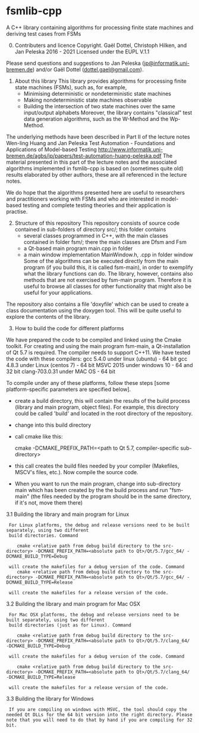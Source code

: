 # fsmlib-cpp
A C++ library containing algorithms for processing finite state machines and deriving test cases from FSMs

 0. Contributers and licence
 Copyright. Gaël Dottel, Christoph Hilken, and Jan Peleska 2016 - 2021
 Licensed under the EUPL V.1.1

 Please send questions and suggestions to 
        Jan Peleska (jp@informatik.uni-bremen.de) and/or 
        Gaël Dottel (dottel.gael@gmail.com).
 
 1. About this library
 This library provides algorithms for processing finite state machines (FSMs), such as, for example,
       - Minimising deterministic or nondeterministic state machines
       - Making nondeterministic state machines observable
       - Building the intersection of two state machines over the same input/output alphabets
 Moreover, the library contains "classical" test data generation algorithms, such as the W-Method and the Wp-Method.

 The underlying methods have been described in Part II of the lecture notes 
      Wen-ling Huang and Jan Peleska
      Test Automation - Foundations and Applications of Model-based Testing
      http://www.informatik.uni-bremen.de/agbs/jp/papers/test-automation-huang-peleska.pdf
 The material presented in this part of the lecture notes and the associated algorithms implemented in fsmlib-cpp is based on (sometimes quite old) results elaborated by other authors, these are all referenced in the lecture notes. 
 
 We do hope that the algorithms presented here are useful to researchers and practitioners working with FSMs and who are interested in model-based testing and complete testing theories and their application is practise.
 
 2. Structure of this repository
 This repository consists of source code contained in sub-folders of directory src/; this folder contains
    - several classes programmed in C++, with the main classes contained in folder fsm/;
      there the main classes are Dfsm and Fsm
    - a Qt-based main program main.cpp in folder
    - a main window implementation MainWindow.h, .cpp in folder window
 Some of the algorithms can be executed directly from the main program (if you build this, it is called fsm-main), in order to exemplify what the library functions can do. The library, however, contains also methods that are not exercised by fsm-main program. Therefore it is useful to browse all classes for other functionality that might also be useful for your applications.

The repository also contains a file 'doxyfile' which can be used to create a class documentation using the doxygen tool. This will be quite useful to explore the contents of the library.
 
 3. How to build the code for different platforms
 
 We have prepared the code to be compiled and linked using the Cmake toolkit. For creating and using the main program fsm-main, a Qt-installation of Qt 5.7 is required. The compiler needs to support C++11. We have tested the code with these compilers: 
   gcc 5.4.0 under linux (ubuntu) - 64 bit
   gcc 4.8.3 under Linux (centos 7) - 64 bit
   MSVC 2015 under windows 10 - 64 and 32 bit
   clang-703.0.31 under MAC OS - 64 bit

 To compile under any of these platforms, follow these steps [some platform-specific parameters are specified below].
   - create a build directory, this will contain the results of the build process (library and main program, object files).
     For example, this directory could be called 'build' and located in the root directory of the repository.
   - change into this build directory
   - call cmake like this: 

        cmake <relative path from build directory to the src-directory> -DCMAKE_PREFIX_PATH=<path to Qt 5.7, compiler-specific sub-directory>

   - this call creates the build files needed by your compiler (Makefiles, MSCV's files, etc.). Now compile the source code.
   - When you want to run the main program, change into sub-directory main which has been created by the
     the build process and run "fsm-main" (the files needed by the program should be in the same directory, if it's not, move them there) 


 3.1 Building the library and main program for Linux
 
     For Linux platforms, the debug and release versions need to be built separately, using two different
     build directories. Command
     
        cmake <relative path from debug build directory to the src-directory> -DCMAKE_PREFIX_PATH=<absolute path to Qt>/Qt/5.7/gcc_64/ -DCMAKE_BUILD_TYPE=Debug
                
     will create the makefiles for a debug version of the code. Command 
        cmake <relative path from debug build directory to the src-directory> -DCMAKE_PREFIX_PATH=<absolute path to Qt>/Qt/5.7/gcc_64/ -DCMAKE_BUILD_TYPE=Release
        
     will create the makefiles for a release version of the code.
     
 3.2 Building the library and main program for Mac OSX
 
     For Mac OSX platforms, the debug and release versions need to be built separately, using two different
     build directories (just as for Linux). Command
     
        cmake <relative path from debug build directory to the src-directory> -DCMAKE_PREFIX_PATH=<absolute path to Qt>/Qt/5.7/clang_64/ -DCMAKE_BUILD_TYPE=Debug
        
     will create the makefiles for a debug version of the code. Command
     
        cmake <relative path from debug build directory to the src-directory> -DCMAKE_PREFIX_PATH=<absolute path to Qt>/Qt/5.7/clang_64/ -DCMAKE_BUILD_TYPE=Release
        
     will create the makefiles for a release version of the code.
     
 3.3 Building the library for Windows
 
     If you are compiling on windows with MSVC, the tool should copy the needed Qt DLLs for the 64 bit version into the right directory. Please note that you will need to do that by hand if you are compiling for 32 bit.
